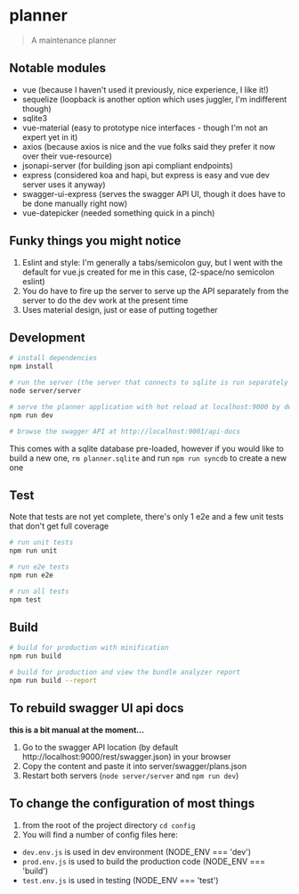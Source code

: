 # planner

> A maintenance planner

## Notable modules

* vue (because I haven't used it previously, nice experience, I like it!)
* sequelize (loopback is another option which uses juggler, I'm indifferent though)
* sqlite3
* vue-material (easy to prototype nice interfaces - though I'm not an expert yet in it)
* axios (because axios is nice and the vue folks said they prefer it now over their vue-resource)
* jsonapi-server (for building json api compliant endpoints)
* express (considered koa and hapi, but express is easy and vue dev server uses it anyway)
* swagger-ui-express (serves the swagger API UI, though it does have to be done manually right now)
* vue-datepicker (needed something quick in a pinch)

## Funky things you might notice

1. Eslint and style: I'm generally a tabs/semicolon guy, but I went with the default for vue.js created for me in this case, (2-space/no semicolon eslint)
2. You do have to fire up the server to serve up the API separately from the server to do the dev work at the present time
3. Uses material design, just or ease of putting together

## Development

``` bash
# install dependencies
npm install

# run the server (the server that connects to sqlite is run separately from the server that runs the client)
node server/server

# serve the planner application with hot reload at localhost:9000 by default
npm run dev

# browse the swagger API at http://localhost:9001/api-docs
```

This comes with a sqlite database pre-loaded, however if you would like to build a new one, `rm planner.sqlite` and run `npm run syncdb` to create a new one

## Test

Note that tests are not yet complete, there's only 1 e2e and a few unit tests that don't get full coverage

```bash
# run unit tests
npm run unit

# run e2e tests
npm run e2e

# run all tests
npm test
```


## Build

```bash
# build for production with minification
npm run build

# build for production and view the bundle analyzer report
npm run build --report
```

## To rebuild swagger UI api docs

__this is a bit manual at the moment...__

1. Go to the swagger API location (by default http://localhost:9000/rest/swagger.json) in your browser
2. Copy the content and paste it into server/swagger/plans.json
3. Restart both servers (`node server/server` and `npm run dev`)

## To change the configuration of most things

1. from the root of the project directory `cd config`
2. You will find a number of config files here:
* `dev.env.js` is used in dev environment (NODE_ENV === 'dev')
* `prod.env.js` is used to build the production code (NODE_ENV === 'build')
* `test.env.js` is used in testing (NODE_ENV === 'test')
